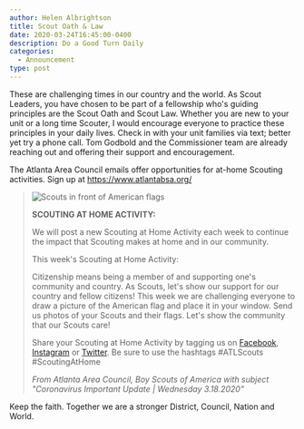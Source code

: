 ```yaml
---
author: Helen Albrightson
title: Scout Oath & Law
date: 2020-03-24T16:45:00-0400
description: Do a Good Turn Daily
categories:
  - Announcement
type: post
---
```

These are challenging times in our country and the world.  As Scout Leaders, you have chosen to be part of a fellowship who's guiding principles are the Scout Oath and Scout Law.  Whether you are new to your unit or a long time Scouter, I would encourage everyone to practice these principles in your daily lives.  Check in with your unit families via text; better yet try a phone call.  Tom Godbold and the Commissioner team are already reaching out and offering their support and encouragement.

The Atlanta Area Council emails offer opportunities for at-home Scouting activities.  Sign up at https://www.atlantabsa.org/

> ![Scouts in front of American flags](/uploads/scouts-in-front-of-american-flags.jpg)
>
> **SCOUTING AT HOME ACTIVITY:**
>
> We will post a new Scouting at Home Activity each week to continue the impact that Scouting makes at home and in our community.
>
> This week's Scouting at Home Activity:
>
> Citizenship means being a member of and supporting one's community and country. As Scouts, let's show our support for our country and fellow citizens! This week we are challenging everyone to draw a picture of the American flag and place it in your window. Send us photos of your Scouts and their flags. Let's show the community that our Scouts care!
>
> Share your Scouting at Home Activity by tagging us on [Facebook](https://www.facebook.com/ATLBoyScouts/), [Instagram](https://www.instagram.com/atlboyscouts/) or [Twitter](https://twitter.com/atlboyscouts). Be sure to use the hashtags #ATLScouts #ScoutingAtHome
>
> *From Atlanta Area Council, Boy Scouts of America with subject "Coronavirus Important Update | Wednesday 3.18.2020"*

Keep the faith.  Together we are a stronger District, Council, Nation and World.
